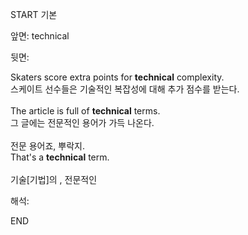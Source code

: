 START
기본

앞면:
technical


뒷면:
<div>Skaters score extra points for <strong>technical</strong> complexity. </div><div><div>스케이트 선수들은 기술적인 복잡성에 대해 추가 점수를 받는다.</div></div><div><br></div><div><div>The article is full of <strong>technical</strong> terms. </div><div><div>그 글에는 전문적인 용어가 가득 나온다.</div></div></div><div><br></div><div><div><div>전문 용어죠, 뿌락지.</div></div><div><div>That's a <strong>technical</strong> term.</div></div></div><div><br></div><div>기술[기법]의 , 전문적인</div>


해석:

END
